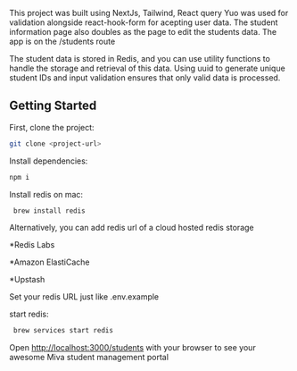 
This project was built using NextJs, Tailwind, React query
Yuo was used for validation alongside react-hook-form for acepting user data. The student information page also doubles as the page to edit the students data. The app is on the /students route

The student data is stored in Redis, and you can use utility functions to handle the storage and retrieval of this data. Using uuid to generate unique student IDs and input validation ensures that only valid data is processed.

## Getting Started

First, clone the project:

```bash
git clone <project-url>
```
Install dependencies:

```bash
npm i
```
Install redis on mac:
```bash
 brew install redis
```
Alternatively, you can add redis url of a cloud hosted redis storage

*Redis Labs

*Amazon ElastiCache

*Upstash

Set your redis URL just like .env.example

start redis:
```bash
 brew services start redis
```

Open [http://localhost:3000/students](http://localhost:3000) with your browser to see your awesome Miva student management portal